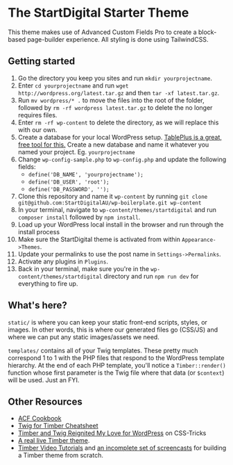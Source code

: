 # The StartDigital Starter Theme

This theme makes use of Advanced Custom Fields Pro to create a block-based page-builder experience.
All styling is done using TailwindCSS.

## Getting started

1. Go the directory you keep you sites and run `mkdir yourprojectname`.
2. Enter `cd yourprojectname` and run `wget http://wordpress.org/latest.tar.gz` and then `tar -xf latest.tar.gz`.
3. Run `mv wordpress/* .` to move the files into the root of the folder, followed by `rm -rf wordpress latest.tar.gz` to delete the no longer requires files.
4. Enter `rm -rf wp-content` to delete the directory, as we will replace this with our own.
5. Create a database for your local WordPress setup. [TablePlus is a great, free tool for this.](https://tableplus.com/) Create a new database and name it whatever you named your project. Eg. `yourprojectname`
6. Change `wp-config-sample.php` to `wp-config.php` and update the following fields:
   - `define('DB_NAME', 'yourprojectname');`
   - `define('DB_USER', 'root');`
   - `define('DB_PASSWORD', '');`
7. Clone this repository and name it `wp-content` by running `git clone git@github.com:StartDigitalAU/wp-boilerplate.git wp-content`
8. In your terminal, navigate to `wp-content/themes/startdigital` and run `composer install` followed by `npm install`.
9. Load up your WordPress local install in the browser and run through the install process
10. Make sure the StartDigital theme is activated from within `Appearance->Themes`.
11. Update your permalinks to use the post name in `Settings->Permalinks`.
12. Activate any plugins in `Plugins`.
13. Back in your terminal, make sure you're in the `wp-content/themes/startdigital` directory and run `npm run dev` for everything to fire up.

## What's here?

`static/` is where you can keep your static front-end scripts, styles, or images. In other words, this is where our generated files go (CSS/JS) and where we can put any static images/assets we need.

`templates/` contains all of your Twig templates. These pretty much correspond 1 to 1 with the PHP files that respond to the WordPress template hierarchy. At the end of each PHP template, you'll notice a `Timber::render()` function whose first parameter is the Twig file where that data (or `$context`) will be used. Just an FYI.

## Other Resources

- [ACF Cookbook](https://timber.github.io/docs/guides/acf-cookbook/#nav)
- [Twig for Timber Cheatsheet](http://notlaura.com/the-twig-for-timber-cheatsheet/)
- [Timber and Twig Reignited My Love for WordPress](https://css-tricks.com/timber-and-twig-reignited-my-love-for-wordpress/) on CSS-Tricks
- [A real live Timber theme](https://github.com/laras126/yuling-theme).
- [Timber Video Tutorials](http://timber.github.io/timber/#video-tutorials) and [an incomplete set of screencasts](https://www.youtube.com/playlist?list=PLuIlodXmVQ6pkqWyR6mtQ5gQZ6BrnuFx-) for building a Timber theme from scratch.
